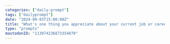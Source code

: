 ```yaml
---
categories: ["daily-prompt"]
tags: ["dailyprompt"]
date: "2024-09-03T15:00:00Z"
title: "What's one thing you appreciate about your current job or career path?"
type: "prompts"
mastodonID: "113074236873354870"
---
```

